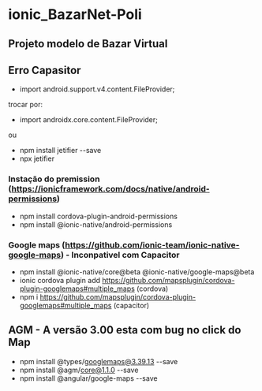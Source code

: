 # ionic_BazarNet-Poli
## Projeto modelo de Bazar Virtual


## Erro Capasitor

* import android.support.v4.content.FileProvider;

trocar por:

* import androidx.core.content.FileProvider;

ou 

* npm install jetifier --save
* npx jetifier

### Instação do premission (https://ionicframework.com/docs/native/android-permissions)
* npm install cordova-plugin-android-permissions
* npm install @ionic-native/android-permissions

### Google maps (https://github.com/ionic-team/ionic-native-google-maps) - Inconpativel com Capacitor
* npm install @ionic-native/core@beta @ionic-native/google-maps@beta
* ionic cordova plugin add https://github.com/mapsplugin/cordova-plugin-googlemaps#multiple_maps (cordova)
* npm i https://github.com/mapsplugin/cordova-plugin-googlemaps#multiple_maps (capacitor)

## AGM - A versão 3.00 esta com bug no click do Map
 - npm install @types/googlemaps@3.39.13 --save
 - npm install @agm/core@1.1.0 --save
 - npm install @angular/google-maps --save
